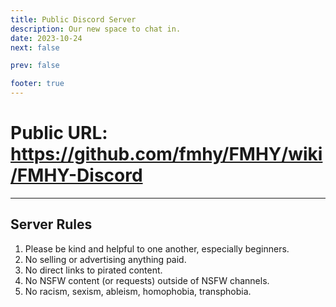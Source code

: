 ```yaml
---
title: Public Discord Server
description: Our new space to chat in.
date: 2023-10-24
next: false

prev: false

footer: true
---
```


<Post authors="nbats" />

# Public URL: https://github.com/fmhy/FMHY/wiki/FMHY-Discord

---

## Server Rules

1. Please be kind and helpful to one another, especially beginners.
2. No selling or advertising anything paid.
3. No direct links to pirated content.
4. No NSFW content (or requests) outside of NSFW channels.
5. No racism, sexism, ableism, homophobia, transphobia.